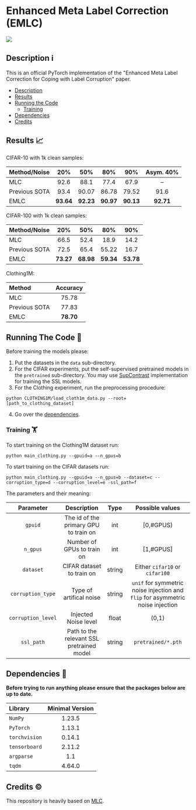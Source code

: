 # Enhanced Meta Label Correction (EMLC)

![](https://github.com/iccv23anonymous/Enhanced-Meta-Label-Correction/blob/main/Teacher.jpg?raw=true)

## Description :information_source:
This is an official PyTorch implementation of the "Enhanced Meta Label Correction for Coping with Label Corruption" paper.

  * [Description](#description-information_source)
  * [Results](#results-chart_with_upwards_trend)
  * [Running the Code](#running-the-code-runner)
    + [Training](#training-weight_lifting)
  * [Dependencies](#dependencies-floppy_disk)
  * [Credits](#credits-copyright)
  
  ## Results :chart_with_upwards_trend:

CIFAR-10 with 1k clean samples:

|Method/Noise |  20% | 50% | 80% | 90% | Asym. 40% | 
|:--- |:---:|:---:|:---:|:---:|:---:|
|MLC|92.6 |88.1 |77.4 |67.9 |–|
|Previous SOTA|93.4 |90.07 | 86.78 | 79.52 | 91.6 |
|EMLC|**93.64** |**92.23**|**90.97**|**90.13**|**92.71**|

CIFAR-100 with 1k clean samples:

|Method/Noise |  20% | 50% | 80% | 90% |
|:--- |:---:|:---:|:---:|:---:|
|MLC|66.5 | 52.4 | 18.9 | 14.2 |
|Previous SOTA| 72.5 | 65.4 | 55.22 | 16.7 | 
|EMLC|**73.27** |**68.98**|**59.34**|**53.78**|

Clothing1M:

|Method | Accuracy |
|:--- |:---:|
|MLC|75.78|
|Previous SOTA| 77.83 |
|EMLC|**78.70** |

  
## Running The Code :runner:

Before training the models please:
1. Put the datasets in the `data` sub-directory.
2. For the CIFAR experiments, put the self-supervised pretrained models in the `pretrained` sub-directory. You may use [SupContrast](https://github.com/HobbitLong/SupContrast "SupContrast") implementation for training the SSL models.
3. For the Clothing experiment, run the preprocessing procedure:
```
python CLOTHING1M/load_cloth1m_data.py --root=[path_to_clothing_dataset]
```
4. Go over the [dependencies](#dependencies-floppy_disk).

### Training :weight_lifting:

To start training on the Clothing1M dataset run:

``` 
python main_clothing.py --gpuid=a --n_gpus=b
```

To start training on the CIFAR datasets run:

``` 
python main_clothing.py --gpuid=a --n_gpus=b --dataset=c --corruption_type=d --corruption_level=e -ssl_path=f
```

The parameters and their meaning:

|  Parameter |  Description | Type | Possible values |
|:---:| :---:|:---:|:---:|
|`gpuid` |The id of the primary GPU to train on |int | [0,#GPUS) |
|`n_gpus` |Number of GPUs to train on |int |[1,#GPUS] |
|`dataset`|CIFAR dataset to train on |string | Either `cifar10` or `cifar100` |
|`corruption_type`|Type of artifical noise |string|`unif` for symmetric noise injection and `flip` for asymmetric noise injection|
|`corruption_level`|Injected Noise level |float|(0,1)|
|`ssl_path`|Path to the relevant SSL pretrained model |string|  `pretrained/*.pth`  |


## Dependencies :floppy_disk:

**Before trying to run anything please ensure that the packages below are up to date.**

|Library         |  Minimal Version |
| :---         |     :---:      |
|`NumPy`|  1.23.5 |
|`PyTorch`|   1.13.1 |
|`torchvision`|   0.14.1 |
|`tensorboard`|   2.11.2 |
|`argparse`| 1.1 |
|`tqdm`| 4.64.0 |

## Credits :copyright:
This repository is heavily based on [MLC](https://github.com/microsoft/MLC "MLC's repository").
